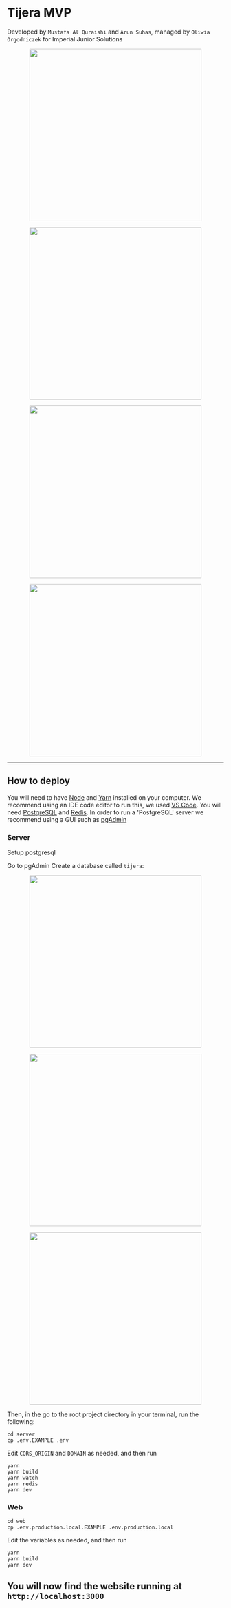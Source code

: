 # Tijera MVP

Developed by `Mustafa Al Quraishi` and `Arun Suhas`, managed by `Oliwia Orgodniczek` for Imperial Junior Solutions

<div or>
<p align="center">
 <img height="400px" src="https://github.com/mus2711/tijera_dev_master/blob/main/assets/Screenshot%202022-02-20%20at%2014.52.08.png">
</p>

<p align="center">
 <img height="400px" src="https://github.com/mus2711/tijera_dev_master/blob/main/assets/Screenshot%202022-02-20%20at%2014.52.18.png">
</p>
<p align="center">
 <img height="400px" src="https://github.com/mus2711/tijera_dev_master/blob/main/assets/Screenshot%202022-02-20%20at%2014.53.19.png">
</p>
<p align="center">
 <img height="400px" src="https://github.com/mus2711/tijera_dev_master/blob/main/assets/Screenshot%202022-02-20%20at%2014.53.29.png">
</p>

---

## How to deploy

You will need to have [Node][1] and [Yarn][2] installed on your computer.
We recommend using an IDE code editor to run this, we used [VS Code][3].
You will need [PostgreSQL][4] and [Redis][5].
In order to run a 'PostgreSQL' server we recommend using a GUI such as [pgAdmin][6]

### Server

Setup postgresql

Go to pgAdmin
Create a database called `tijera`:

<p align="center">
 <img height="400px" src="https://github.com/mus2711/tijera_dev_master/blob/main/assets/Screenshot%202022-02-20%20at%2014.53.19.png">
</p>
<p align="center">
 <img height="400px" src="https://github.com/mus2711/tijera_dev_master/blob/main/assets/Screenshot%202022-02-20%20at%2014.53.29.png">
</p>
<p align="center">
 <img height="400px" src="https://github.com/mus2711/tijera_dev_master/blob/main/assets/Screenshot%202022-02-20%20at%2014.53.29.png">
</p>

<!-- ```console
createdb -U postgres tijera
``` -->

Then, in the go to the root project directory in your terminal, run the following:

```console
cd server
cp .env.EXAMPLE .env
```

Edit `CORS_ORIGIN` and `DOMAIN` as needed, and then run

```console
yarn
yarn build
yarn watch
yarn redis
yarn dev
```

### Web

```console
cd web
cp .env.production.local.EXAMPLE .env.production.local
```

Edit the variables as needed, and then run

```console
yarn
yarn build
yarn dev
```

## You will now find the website running at `http://localhost:3000`

[1]: https://nodejs.org/en/
[2]: https://classic.yarnpkg.com/lang/en/docs/install/#mac-stable
[3]: https://code.visualstudio.com
[4]: https://www.postgresql.org/download/
[5]: https://redis.io
[6]: https://www.pgadmin.org
